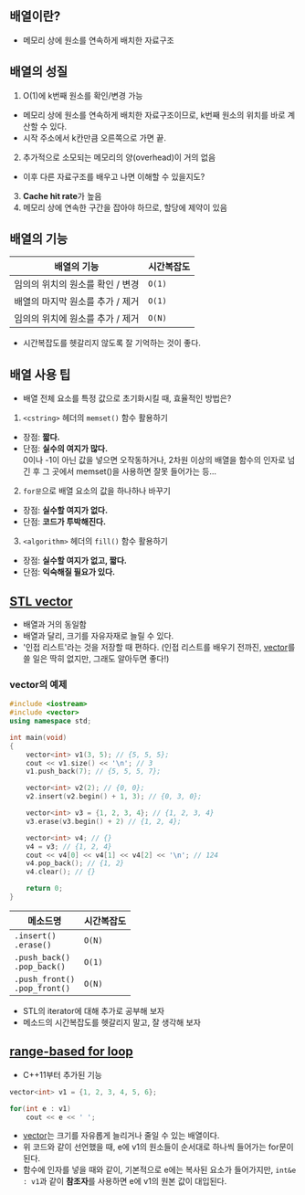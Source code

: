 ## 배열이란?

-   메모리 상에 원소를 연속하게 배치한 자료구조

## 배열의 성질

1. O(1)에 k번째 원소를 확인/변경 가능

-   메모리 상에 원소를 연속하게 배치한 자료구조이므로, k번째 원소의 위치를 바로 계산할 수 있다.
-   시작 주소에서 k칸만큼 오른쪽으로 가면 끝.
    <br>

2. 추가적으로 소모되는 메모리의 양(overhead)이 거의 없음

-   이후 다른 자료구조를 배우고 나면 이해할 수 있을지도?
    <br>

3. **Cache hit rate**가 높음
   <br>
4. 메모리 상에 연속한 구간을 잡아야 하므로, 할당에 제약이 있음

## 배열의 기능

| 배열의 기능                      | 시간복잡도 |
| -------------------------------- | ---------- |
| 임의의 위치의 원소를 확인 / 변경 | `O(1)`     |
| 배열의 마지막 원소를 추가 / 제거 | `O(1)`     |
| 임의의 위치에 원소를 추가 / 제거 | `O(N)`     |

-   시간복잡도를 헷갈리지 않도록 잘 기억하는 것이 좋다.

## 배열 사용 팁

-   배열 전체 요소를 특정 값으로 초기화시킬 때, 효율적인 방법은?

1. `<cstring>` 헤더의 `memset()` 함수 활용하기

-   장점: **짧다.**
-   단점: **실수의 여지가 많다.** <br>
    0이나 -1이 아닌 값을 넣으면 오작동하거나, 2차원 이상의 배열을 함수의 인자로 넘긴 후 그 곳에서 memset()을 사용하면 잘못 들어가는 등...

2. `for문`으로 배열 요소의 값을 하나하나 바꾸기

-   장점: **실수할 여지가 없다.**
-   단점: **코드가 투박해진다.**

3. `<algorithm>` 헤더의 `fill()` 함수 활용하기

-   장점: **실수할 여지가 없고, 짧다.**
-   단점: **익숙해질 필요가 있다.**

## [STL vector](https://www.cplusplus.com/reference/vector/vector/)

-   배열과 거의 동일함
-   배열과 달리, 크기를 자유자재로 늘릴 수 있다.
-   '인접 리스트'라는 것을 저장할 때 편하다. (인접 리스트를 배우기 전까진, [vector](https://www.cplusplus.com/reference/vector/vector/)를 쓸 일은 딱히 없지만, 그래도 알아두면 좋다!)

### vector의 예제

```c++
#include <iostream>
#include <vector>
using namespace std;

int main(void)
{
    vector<int> v1(3, 5); // {5, 5, 5};
    cout << v1.size() << '\n'; // 3
    v1.push_back(7); // {5, 5, 5, 7};

    vector<int> v2(2); // {0, 0};
    v2.insert(v2.begin() + 1, 3); // {0, 3, 0};

    vector<int> v3 = {1, 2, 3, 4}; // {1, 2, 3, 4}
    v3.erase(v3.begin() + 2) // {1, 2, 4};

    vector<int> v4; // {}
    v4 = v3; // {1, 2, 4}
    cout << v4[0] << v4[1] << v4[2] << '\n'; // 124
    v4.pop_back(); // {1, 2}
    v4.clear(); // {}

    return 0;
}
```

| 메소드명                          | 시간복잡도 |
| --------------------------------- | ---------- |
| `.insert()`<br>`.erase()`         | `O(N)`     |
| `.push_back()`<br>`.pop_back()`   | `O(1)`     |
| `.push_front()`<br>`.pop_front()` | `O(N)`     |

-   STL의 iterator에 대해 추가로 공부해 보자
-   메소드의 시간복잡도를 헷갈리지 말고, 잘 생각해 보자

## [range-based for loop](https://phthalos.github.io/algorithm/10808/)

-   C++11부터 추가된 기능

```c++
vector<int> v1 = {1, 2, 3, 4, 5, 6};

for(int e : v1)
    cout << e << ' ';
```

-   [vector](https://www.cplusplus.com/reference/vector/vector/)는 크기를 자유롭게 늘리거나 줄일 수 있는 배열이다.
-   위 코드와 같이 선언했을 때, e에 v1의 원소들이 순서대로 하나씩 들어가는 for문이 된다.
-   함수에 인자를 넣을 때와 같이, 기본적으로 e에는 복사된 요소가 들어가지만, `int&e : v1`과 같이 **참조자**를 사용하면 e에 v1의 원본 값이 대입된다.
